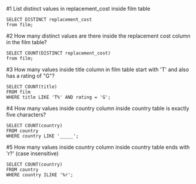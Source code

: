 #1
List distinct values in replacement_cost inside film table
```
SELECT DISTINCT replacement_cost
from film;
```

#2
How many distinct values are there inside the replacement cost column in the film table?
```
SELECT COUNT(DISTINCT replacement_cost)
from film;
```

#3
How many values inside title column in film table start with 'T' and also has a rating of "G"?
```
SELECT COUNT(title)
FROM film
WHERE title LIKE 'T%' AND rating = 'G';
```

#4
How many values inside country column inside country table is exactly five characters?
```
SELECT COUNT(country)
FROM country
WHERE country LIKE '_____';
```

#5
How many values inside country column inside country table ends with 'r?' (case insensitive)
```
SELECT COUNT(country)
FROM country
WHERE country ILIKE '%r';
```
